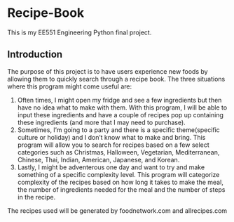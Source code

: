 # Recipe-Book
This is my EE551 Engineering Python final project.

## Introduction
The purpose of this project is to have users experience new foods by allowing them to quickly search through a recipe book. The three situations where this program might come useful are: 
1. Often times, I might open my fridge and see a few ingredients but then have no idea what to make with them. With this program, I will be able to input these ingredients and have a couple of recipes pop up containing these ingredients (and more that I may need to purchase). 
2. Sometimes, I’m going to a party and there is a specific theme(specific culture or holiday) and I don’t know what to make and bring. This program will allow you to search for recipes based on a few select categories such as Christmas, Halloween, Vegetarian, Mediterranean, Chinese, Thai, Indian, American, Japanese, and Korean. 
3. Lastly, I might be adventerous one day and want to try and make something of a specific complexity level. This program will categorize complexity of the recipes based on how long it takes to make the meal, the number of ingredients needed for the meal and the number of steps in the recipe.

The recipes used will be generated by foodnetwork.com and allrecipes.com
